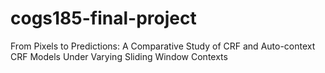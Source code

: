 # cogs185-final-project
From Pixels to Predictions: A Comparative Study of CRF and Auto-context CRF Models Under  Varying Sliding Window Contexts
